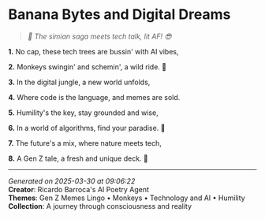 # Banana Bytes and Digital Dreams

> *🐒 The simian saga meets tech talk, lit AF! 😎*

**1.** No cap, these tech trees are bussin' with AI vibes,


**2.** Monkeys swingin' and schemin', a wild ride. 🤖


**3.** In the digital jungle, a new world unfolds,


**4.** Where code is the language, and memes are sold.


**5.** Humility's the key, stay grounded and wise,


**6.** In a world of algorithms, find your paradise. 🙏


**7.** The future's a mix, where nature meets tech,


**8.** A Gen Z tale, a fresh and unique deck. 🌴



---

*Generated on 2025-03-30 at 09:06:22*  
**Creator**: Ricardo Barroca's AI Poetry Agent  
**Themes**: Gen Z Memes Lingo • Monkeys • Technology and AI • Humility  
**Collection**: A journey through consciousness and reality